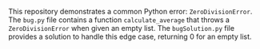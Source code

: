 This repository demonstrates a common Python error: `ZeroDivisionError`. The `bug.py` file contains a function `calculate_average` that throws a `ZeroDivisionError` when given an empty list. The `bugSolution.py` file provides a solution to handle this edge case, returning 0 for an empty list.